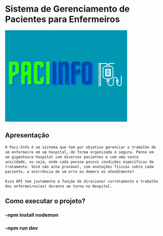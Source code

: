 # Sistema de Gerenciamento de Pacientes para Enfermeiros

![pacinfo](/assets/PaciInfo.png)

## Apresentação

    O Paci-Info é um sistema que tem por objetivo gerenciar o trabalho de um enfermeiro em um hospital, de forma organizada e segura. Pense em um gigantesco hospital com diversos pacientes e com uma vasta unicidade, ou seja, onde cada pessoa possui condições específicas de tratamento. Você não acha provável, com anotações físicas sobre cada paciente, a ocorrência de um erro ou demora no atendimento?

    Essa API tem justamente a função de direcionar corretamente o trabalho dos enfermeiros(as) durante um turno no Hospital.

## Como executar o projeto?

### -npm install nodemon

### -npm run dev
